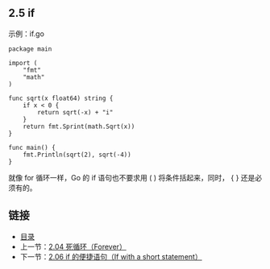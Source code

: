 ## 2.5 if

示例：if.go

    package main

    import (
    	"fmt"
    	"math"
    )

    func sqrt(x float64) string {
    	if x < 0 {
    		return sqrt(-x) + "i"
    	}
    	return fmt.Sprint(math.Sqrt(x))
    }

    func main() {
    	fmt.Println(sqrt(2), sqrt(-4))
    }


就像 for 循环一样，Go 的 if 语句也不要求用 ( ) 将条件括起来，同时， { } 还是必须有的。

## 链接
* [目录](https://github.com/gnefiy/go-tour-zh/blob/master/README.md)
* 上一节：[2.04 死循环（Forever）](https://github.com/gnefiy/go-tour-zh/blob/master/tour/flowcontrol/02.04.md)
* 下一节：[2.06 if 的便捷语句（If with a short statement）](https://github.com/gnefiy/go-tour-zh/blob/master/tour/flowcontrol/02.06.md)
